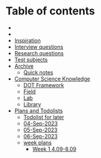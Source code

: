 # Table of contents

* []()
* []()
* [Inspiration](Inspiration.md)
* [Interview questions](<Interview questions.md>)
* [Research questions](<Research questions.md>)
* [Test subjects](<Test subjects.md>)
* [Archive](Archive/README.md)
  * [Quick notes](<Archive/Quick notes.md>)
* [Computer Science Knowledge](<Computer Science Knowledge/README.md>)
  * [DOT Framework](<Computer Science Knowledge/DOT Framework.md>)
  * [Field](<Computer Science Knowledge/Field.md>)
  * [Lab](<Computer Science Knowledge/Lab.md>)
  * [Library](<Computer Science Knowledge/Library.md>)
* [Plans and Todolists](<Plans and Todolists/README.md>)
  * [Todolist for later](<Plans and Todolists/todolist-for-later.md>)
  * [04-Sep-2023](<Plans and Todolists/04-Sep-2023.md>)
  * [05-Sep-2023](<Plans and Todolists/05-Sep-2023.md>)
  * [06-Sep-2023](<Plans and Todolists/06-Sep-2023.md>)
  * [week plans](<Plans and Todolists/week plans/README.md>)
    * [Week 1 4.09-8.09](<Plans and Todolists/week plans/Week 1 4.09-8.09.md>)

